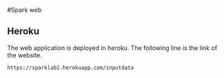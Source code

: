 #Spark web

## Heroku

The web application is deployed in heroku. The following line is the link of the website.
```
https://sparklab2.herokuapp.com/inputdata
```
